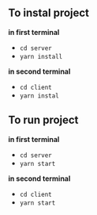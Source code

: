 ## To instal project

**in first terminal**
- `cd server`
 - `yarn install`

**in second terminal**
- `cd client`
 - `yarn instal`

## To run project

**in first terminal**
- `cd server`
 - `yarn start`

**in second terminal**
- `cd client`
 - `yarn start`
